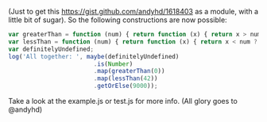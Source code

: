 (Just to get this https://gist.github.com/andyhd/1618403 as a module,  with a little bit of sugar). So the following constructions are now possible:
```javascript
var greaterThan = function (num) { return function (x) { return x > num ? x:null; }; };
var lessThan = function (num) { return function (x) { return x < num ? x:null; }; };
var definitelyUndefined;
log('All together: ', maybe(definitelyUndefined)
                        .is(Number)
                        .map(greaterThan(0))
                        .map(lessThan(42))
                        .getOrElse(9000));
```
Take a look at the example.js or test.js for more info.
(All glory goes to @andyhd)
